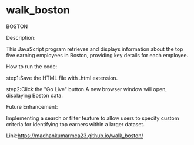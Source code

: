 # walk_boston

BOSTON

Description:

This JavaScript program retrieves and displays information about the top five earning employees in Boston, providing key details for each employee.

How to run the code:

step1:Save the HTML file with .html extension.

step2:Click the "Go Live" button.A new browser window will open, displaying Boston data.

Future Enhancement:

Implementing a search or filter feature to allow users to specify custom criteria for identifying top earners within a larger dataset.


Link:https://madhankumarmca23.github.io/walk_boston/ 
